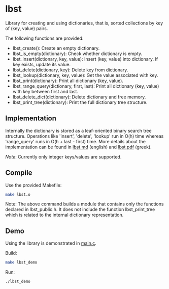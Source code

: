 # lbst

Library for creating and using dictionaries, that is, sorted collections by key of (key, value) pairs.

The following functions are provided:

* lbst_create(): Create an empty dictionary.
* lbst_is_empty(dictionary): Check whether dictionary is empty.
* lbst_insert(dictionary, key, value): Insert (key, value) into dictionary. If key exists, update its value.
* lbst_delete(dictionary, key): Delete key from dictionary.
* lbst_lookup(dictionary, key, value): Get the value associated with key.
* lbst_print(dictionary): Print all dictionary (key, value).
* lbst_range_query(dictionary, first, last): Print all dictionary (key, value) with key between first and last.
* lbst_delete_dict(dictionary): Delete dictionary and free memory.
* lbst_print_tree(dictionary): Print the full dictionary tree structure.

## Implementation

Internally the dictionary is stored as a leaf-oriented binary search tree structure. Operations like 'insert', 'delete', 'lookup'
run in O(h) time whereas 'range_query' runs in O(h + last - first) time. More details about the implementation
can be found in [lbst.md](docs/lbst.md) (english) and [lbst.pdf](docs/lbst.pdf) (greek).

*Note*: Currently only integer keys/values are supported.

## Compile

Use the provided Makefile:

```bash
make lbst.o
```

Note: The above command builds a module that contains only the functions declared in lbst_public.h. It does not
include the function lbst_print_tree which is related to the internal dictionary representation.

## Demo

Using the library is demonstrated in [main.c](src/main.c).

Build:

```bash
make lbst_demo
```

Run:

```bash
./lbst_demo
```
